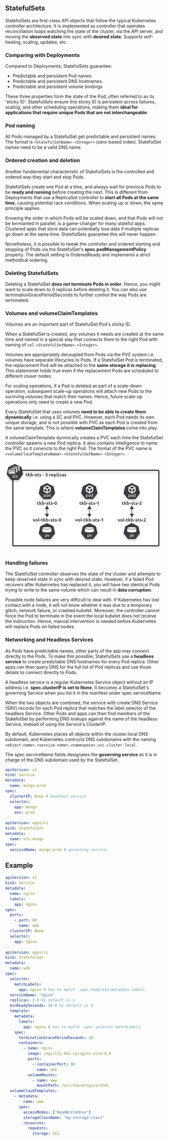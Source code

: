 ## StatefulSets

StatefulSets are first-class API objects that follow the typical Kubernetes controller architecture. It is implemented as controller that operates reconciliation loops watching the state of the cluster, via the API server, and moving the **observed state** into sync with **desired state**. Supports self-healing, scaling, updates, etc.

### Comparing with Deployments

Compared to Deployments, StatefulSets guarantee:

- Predictable and persistent Pod names
- Predictable and persistent DNS hostnames
- Predictable and persistent volume bindings

These three properties form the state of the Pod, often referred to as its 'sticky ID'. StatefulSets ensure this sticky ID is persistent across failures, scaling, and other scheduling operations, making them **ideal for applications that require unique Pods that are not interchangeable**.

### Pod naming

All Pods managed by a StatefulSet get predictable and persistent names. The format is `<StatefulSetName>-<Integer>` (zero-based index). StatefulSet names need to be a valid DNS name.

### Ordered creation and deletion

Another fundamental characteristic of StatefulSets is the controlled and ordered way they start and stop Pods.

StatefulSets create one Pod at a time, and always wait for previous Pods to be **ready and running** before creating the next. This is different from Deployments that use a ReplicaSet controller to **start all Pods at the same time**, causing potential race conditions. When scaling up or down, the same principle applies.

Knowing the order in which Pods will be scaled down, and that Pods will not be termianted in parallel, is a game-changer for many stateful apps. Clustered apps that store data can potentially lose data if multiple replicas go down at the same time. StatefulSets guarantee this will never happen.

Nonetheless, it is possible to tweak the controller and ordered starting and stopping of Pods via the StatefulSet's **spec.podManagementPolicy** property. The default setting is OrderedReady and implements a strict methodical ordering.

### Deleting StatefulSets

Deleting a StatefulSet **does not terminate Pods in order**. Hence, you might want to scale down to 0 replicas before deleting it. You can also use terminationGracePeriodSeconds to further control the way Pods are terminated.

### Volumes and volumeClaimTemplates

Volumes are an important part of StatefulSet Pod's sticky ID.

When a StatefulSet is created, any volumes it needs are created at the same time and named in a special way that connects them to the right Pod with naming of `vol-<StatefulSetName>-<Integer>`.

Volumes are appropriately decoupled from Pods via the PVC system i.e. volumes have separate lifecycles to Pods. If a StatefulSet Pod is terminated, the replacement Pod will be attached to the **same storage it is replacing**. This statemenet holds true even if the replacement Pods are scheduled to different cluser nodes.

For scaling operations, if a Pod is deleted as part of a scale-down operation, subsequent scale-up operations will attach new Pods to the surviving volumes that match their names. Hence, future scale-up operations only need to create a new Pod.

Every StatefulSet that uses volumes **need to be able to create them dynamically** i.e. using a SC and PVC. However, each Pod needs its own unique storage, and is not possible with PVC as each Pod is created from the same template. This is where **volumeClaimTemplates** come into play.

A volumeClaimTemplate dynmically creates a PVC each time the StatefulSet controller spawns a new Pod replica. It also contains intelligence to name the PVC so it conencts to the right Pod. The format of the PVC name is `<volumeClaimTemplateName>-<StatefulSetName>-<Integer>`.

<img src="../assets/stateful-sets-volumes.png">

### Handling failures

The StatefulSet controller observes the state of the cluster and attempts to keep observed state in sync with deisred state. However, if a failed Pod recovers after Kubernetes has replaced it, you will have two identical Pods trying to write to the same volume which can result in **data corruption**.

Possible node failures are very difficult to deal with. If Kubernetes has lost contact with a node, it will not know whether it was due to a temporary glitch, network failure, or crashed kubelet. Moreover, the controller cannot force the Pod to terminate in the event the local kubelet does not receive the instruction. Hence, manual intervention is needed before Kubernetes will replace Pods on failed nodes.

### Networking and Headless Services

As Pods have predictable names, other parts of the app may connect directly to the Pods. To make this possible, StatefulSets use a **headless service** to create predictable DNS hostnames for every Pod replica. Other apps can then query DNS for the full list of Pod replicas and use those details to connect directly to Pods.

A headless service is a regular Kubernetes Service object without an IP address i.e. **spec.clusterIP is set to None**. It becomes a StatefulSet's governing Service when you list it in the manifest under spec.serviceName.

When the two objects are combined, the service with create DNS Service (SRV) records for each Pod replica that matches the label selector of the headless Service. Other Pods and apps can then find members of the StatefulSet by performing DNS lookups against the name of the headless Service, instead of using the Service's ClusterIP.

By default, Kubernetes places all objects within the cluster.local DNS subdomain, and Kubernetes contructs DNS subdomains with the naming `<object-name>.<service-name>.<namespace>.svc.cluster.local`.

The spec.serviceName fields designates the **governing service** as it is in charge of the DNS subdomain used by the StatefulSet.

```yaml
apiVersion: v1
kind: Service
metadata:
  name: mongo-prod
spec:
  clusterIP: None # headless service
  selector:
    app: mongo
    env: prod
---
apiVersion: apps/v1
kind: StatefulSet
metadata:
  name: sts-mongo
spec:
  serviceName: mongo-prod # governing service
```

## Example

```yaml
apiVersion: v1
kind: Service
metadata:
  name: nginx
  labels:
    app: nginx
spec:
  ports:
    - port: 80
      name: web
  clusterIP: None
  selector:
    app: nginx
---
apiVersion: apps/v1
kind: StatefulSet
metadata:
  name: web
spec:
  selector:
    matchLabels:
      app: nginx # has to match .spec.template.metadata.labels
  serviceName: "nginx"
  replicas: 3 # by default is 1
  minReadySeconds: 10 # by default is 0
  template:
    metadata:
      labels:
        app: nginx # has to match .spec.selector.matchLabels
    spec:
      terminationGracePeriodSeconds: 10
      containers:
        - name: nginx
          image: registry.k8s.io/nginx-slim:0.8
          ports:
            - containerPort: 80
              name: web
          volumeMounts:
            - name: www
              mountPath: /usr/share/nginx/html
  volumeClaimTemplates:
    - metadata:
        name: www
      spec:
        accessModes: ["ReadWriteOnce"]
        storageClassName: "my-storage-class"
        resources:
          requests:
            storage: 1Gi
```
